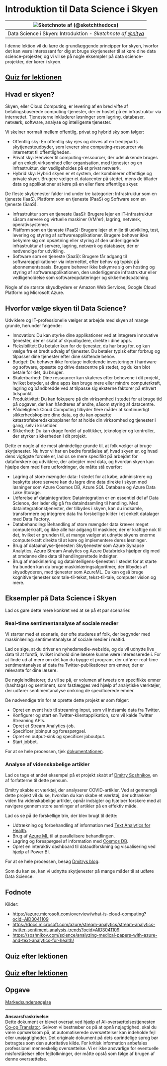 <!--
CO_OP_TRANSLATOR_METADATA:
{
  "original_hash": "6a0556b17de4c8d1a9470b02247b01d4",
  "translation_date": "2025-09-04T19:09:44+00:00",
  "source_file": "5-Data-Science-In-Cloud/17-Introduction/README.md",
  "language_code": "da"
}
-->
# Introduktion til Data Science i Skyen

|![ Sketchnote af [(@sketchthedocs)](https://sketchthedocs.dev) ](../../sketchnotes/17-DataScience-Cloud.png)|
|:---:|
| Data Science i Skyen: Introduktion - _Sketchnote af [@nitya](https://twitter.com/nitya)_ |


I denne lektion vil du lære de grundlæggende principper for skyen, hvorfor det kan være interessant for dig at bruge skytjenester til at køre dine data science-projekter, og vi vil se på nogle eksempler på data science-projekter, der kører i skyen. 

## [Quiz før lektionen](https://purple-hill-04aebfb03.1.azurestaticapps.net/quiz/32)

## Hvad er skyen?

Skyen, eller Cloud Computing, er levering af en bred vifte af betalingsbaserede computing-tjenester, der er hostet på en infrastruktur via internettet. Tjenesterne inkluderer løsninger som lagring, databaser, netværk, software, analyse og intelligente tjenester.

Vi skelner normalt mellem offentlig, privat og hybrid sky som følger:

* Offentlig sky: En offentlig sky ejes og drives af en tredjeparts skytjenesteudbyder, som leverer sine computing-ressourcer via internettet til offentligheden.
* Privat sky: Henviser til computing-ressourcer, der udelukkende bruges af en enkelt virksomhed eller organisation, med tjenester og en infrastruktur, der vedligeholdes på et privat netværk.
* Hybrid sky: Hybrid skyen er et system, der kombinerer offentlige og private skyer. Brugere vælger et datacenter på stedet, mens de tillader data og applikationer at køre på en eller flere offentlige skyer.

De fleste skytjenester falder ind under tre kategorier: Infrastruktur som en tjeneste (IaaS), Platform som en tjeneste (PaaS) og Software som en tjeneste (SaaS).

* Infrastruktur som en tjeneste (IaaS): Brugere lejer en IT-infrastruktur såsom servere og virtuelle maskiner (VM'er), lagring, netværk, operativsystemer.
* Platform som en tjeneste (PaaS): Brugere lejer et miljø til udvikling, test, levering og styring af softwareapplikationer. Brugere behøver ikke bekymre sig om opsætning eller styring af den underliggende infrastruktur af servere, lagring, netværk og databaser, der er nødvendige for udvikling.
* Software som en tjeneste (SaaS): Brugere får adgang til softwareapplikationer via internettet, efter behov og typisk på abonnementsbasis. Brugere behøver ikke bekymre sig om hosting og styring af softwareapplikationen, den underliggende infrastruktur eller vedligeholdelse som softwareopdateringer og sikkerhedspatching.

Nogle af de største skyudbydere er Amazon Web Services, Google Cloud Platform og Microsoft Azure.

## Hvorfor vælge skyen til Data Science?

Udviklere og IT-professionelle vælger at arbejde med skyen af mange grunde, herunder følgende:

* Innovation: Du kan styrke dine applikationer ved at integrere innovative tjenester, der er skabt af skyudbydere, direkte i dine apps.
* Fleksibilitet: Du betaler kun for de tjenester, du har brug for, og kan vælge fra et bredt udvalg af tjenester. Du betaler typisk efter forbrug og tilpasser dine tjenester efter dine skiftende behov.
* Budget: Du behøver ikke foretage indledende investeringer i hardware og software, opsætte og drive datacentre på stedet, og du kan blot betale for det, du bruger.
* Skalerbarhed: Dine ressourcer kan skaleres efter behovene i dit projekt, hvilket betyder, at dine apps kan bruge mere eller mindre computerkraft, lagring og båndbredde ved at tilpasse sig eksterne faktorer på ethvert tidspunkt.
* Produktivitet: Du kan fokusere på din virksomhed i stedet for at bruge tid på opgaver, der kan håndteres af andre, såsom styring af datacentre.
* Pålidelighed: Cloud Computing tilbyder flere måder at kontinuerligt sikkerhedskopiere dine data, og du kan opsætte katastrofeberedskabsplaner for at holde din virksomhed og tjenester i gang, selv i krisetider.
* Sikkerhed: Du kan drage fordel af politikker, teknologier og kontroller, der styrker sikkerheden i dit projekt.

Dette er nogle af de mest almindelige grunde til, at folk vælger at bruge skytjenester. Nu hvor vi har en bedre forståelse af, hvad skyen er, og hvad dens vigtigste fordele er, lad os se mere specifikt på arbejdet for dataforskere og udviklere, der arbejder med data, og hvordan skyen kan hjælpe dem med flere udfordringer, de måtte stå overfor:

* Lagring af store mængder data: I stedet for at købe, administrere og beskytte store servere kan du lagre dine data direkte i skyen med løsninger som Azure Cosmos DB, Azure SQL Database og Azure Data Lake Storage.
* Udførelse af dataintegration: Dataintegration er en essentiel del af Data Science, der lader dig gå fra dataindsamling til handling. Med dataintegrationstjenester, der tilbydes i skyen, kan du indsamle, transformere og integrere data fra forskellige kilder i et enkelt datalager med Data Factory.
* Databehandling: Behandling af store mængder data kræver meget computerkraft, og ikke alle har adgang til maskiner, der er kraftige nok til det, hvilket er grunden til, at mange vælger at udnytte skyens enorme computerkraft direkte til at køre og implementere deres løsninger.
* Brug af dataanalyse-tjenester: Skytjenester som Azure Synapse Analytics, Azure Stream Analytics og Azure Databricks hjælper dig med at omdanne dine data til handlingsrettede indsigter.
* Brug af maskinlæring og dataintelligens-tjenester: I stedet for at starte fra bunden kan du bruge maskinlæringsalgoritmer, der tilbydes af skyudbyderen, med tjenester som AzureML. Du kan også bruge kognitive tjenester som tale-til-tekst, tekst-til-tale, computer vision og mere.

## Eksempler på Data Science i Skyen

Lad os gøre dette mere konkret ved at se på et par scenarier.

### Real-time sentimentanalyse af sociale medier
Vi starter med et scenarie, der ofte studeres af folk, der begynder med maskinlæring: sentimentanalyse af sociale medier i realtid.

Lad os sige, at du driver en nyhedsmedie-webside, og du vil udnytte live data til at forstå, hvilket indhold dine læsere kunne være interesserede i. For at finde ud af mere om det kan du bygge et program, der udfører real-time sentimentanalyse af data fra Twitter-publikationer om emner, der er relevante for dine læsere.

De nøgleindikatorer, du vil se på, er volumen af tweets om specifikke emner (hashtags) og sentiment, som fastlægges ved hjælp af analytiske værktøjer, der udfører sentimentanalyse omkring de specificerede emner.

De nødvendige trin for at oprette dette projekt er som følger:

* Opret en event hub til streaming input, som vil indsamle data fra Twitter.
* Konfigurer og start en Twitter-klientapplikation, som vil kalde Twitter Streaming APIs.
* Opret et Stream Analytics-job.
* Specificer jobinput og forespørgsel.
* Opret en output-sink og specificer joboutput.
* Start jobbet.

For at se hele processen, tjek [dokumentationen](https://docs.microsoft.com/azure/stream-analytics/stream-analytics-twitter-sentiment-analysis-trends?WT.mc_id=academic-77958-bethanycheum&ocid=AID30411099).

### Analyse af videnskabelige artikler
Lad os tage et andet eksempel på et projekt skabt af [Dmitry Soshnikov](http://soshnikov.com), en af forfatterne til dette pensum.

Dmitry skabte et værktøj, der analyserer COVID-artikler. Ved at gennemgå dette projekt vil du se, hvordan du kan skabe et værktøj, der udtrækker viden fra videnskabelige artikler, opnår indsigter og hjælper forskere med at navigere gennem store samlinger af artikler på en effektiv måde.

Lad os se på de forskellige trin, der blev brugt til dette:
* Udtrækning og forbehandling af information med [Text Analytics for Health](https://docs.microsoft.com/azure/cognitive-services/text-analytics/how-tos/text-analytics-for-health?WT.mc_id=academic-77958-bethanycheum&ocid=AID3041109).
* Brug af [Azure ML](https://azure.microsoft.com/services/machine-learning?WT.mc_id=academic-77958-bethanycheum&ocid=AID3041109) til at parallelisere behandlingen.
* Lagring og forespørgsel af information med [Cosmos DB](https://azure.microsoft.com/services/cosmos-db?WT.mc_id=academic-77958-bethanycheum&ocid=AID3041109).
* Opret en interaktiv dashboard til dataudforskning og visualisering ved hjælp af Power BI.

For at se hele processen, besøg [Dmitrys blog](https://soshnikov.com/science/analyzing-medical-papers-with-azure-and-text-analytics-for-health/).

Som du kan se, kan vi udnytte skytjenester på mange måder til at udføre Data Science.

## Fodnote

Kilder:
* https://azure.microsoft.com/overview/what-is-cloud-computing?ocid=AID3041109  
* https://docs.microsoft.com/azure/stream-analytics/stream-analytics-twitter-sentiment-analysis-trends?ocid=AID3041109  
* https://soshnikov.com/science/analyzing-medical-papers-with-azure-and-text-analytics-for-health/  

## Quiz efter lektionen

## [Quiz efter lektionen](https://ff-quizzes.netlify.app/en/ds/)

## Opgave

[Markedsundersøgelse](assignment.md)

---

**Ansvarsfraskrivelse**:  
Dette dokument er blevet oversat ved hjælp af AI-oversættelsestjenesten [Co-op Translator](https://github.com/Azure/co-op-translator). Selvom vi bestræber os på at opnå nøjagtighed, skal du være opmærksom på, at automatiserede oversættelser kan indeholde fejl eller unøjagtigheder. Det originale dokument på dets oprindelige sprog bør betragtes som den autoritative kilde. For kritisk information anbefales professionel menneskelig oversættelse. Vi er ikke ansvarlige for eventuelle misforståelser eller fejltolkninger, der måtte opstå som følge af brugen af denne oversættelse.